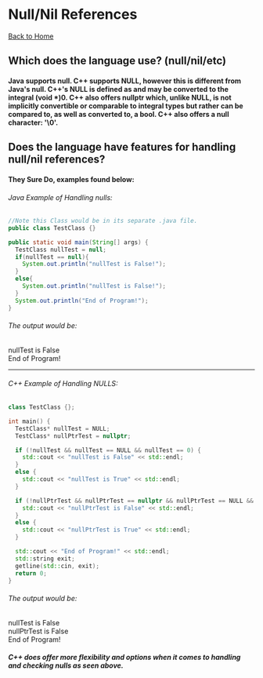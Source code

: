 # Null/Nil References
[Back to Home](README.md)
## Which does the language use? (null/nil/etc)
#### Java supports null. C++ supports NULL, however this is different from Java's null. C++'s NULL is defined as and may be converted to the integral (void *)0. C++ also offers nullptr which, unlike NULL, is not implicitly convertible or comparable to integral types but rather can be compared to, as well as converted to, a bool. C++ also offers a null character: '\0'.


## Does the language have features for handling null/nil references?
#### They Sure Do, examples found below:

###### Java Example of Handling nulls:
```Java
//Note this Class would be in its separate .java file.
public class TestClass {}

public static void main(String[] args) {
  TestClass nullTest = null;
  if(nullTest == null){
    System.out.println("nullTest is False!");
  }
  else{
    System.out.println("nullTest is False!");
  }
  System.out.println("End of Program!");
}
```
###### The output would be:
nullTest is False  
End of Program!

---

###### C++ Example of Handling NULLS:

```C++
class TestClass {};

int main() {
  TestClass* nullTest = NULL;
  TestClass* nullPtrTest = nullptr;

  if (!nullTest && nullTest == NULL && nullTest == 0) {
    std::cout << "nullTest is False" << std::endl;
  }
  else {
    std::cout << "nullTest is True" << std::endl;
  }

  if (!nullPtrTest && nullPtrTest == nullptr && nullPtrTest == NULL && nullPtrTest == 0) {
    std::cout << "nullPtrTest is False" << std::endl;
  }
  else {
    std::cout << "nullPtrTest is True" << std::endl;
  }

  std::cout << "End of Program!" << std::endl;
  std::string exit;
  getline(std::cin, exit);
  return 0;
}
```
###### The output would be:
nullTest is False  
nullPtrTest is False  
End of Program!

##### C++ does offer more flexibility and options when it comes to handling and checking nulls as seen above.
